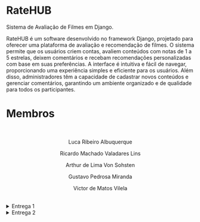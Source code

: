 # RateHUB
Sistema de Avaliação de Filmes em Django.

RateHUB é um software desenvolvido no framework Django, projetado para oferecer uma plataforma de avaliação e recomendação de filmes. O sistema permite que os usuários criem contas, avaliem conteúdos com notas de 1 a 5 estrelas, deixem comentários e recebam recomendações personalizadas com base em suas preferências. A interface é intuitiva e fácil de navegar,  proporcionando uma experiência simples e eficiente para os usuários. Além disso, administradores têm a capacidade de cadastrar novos conteúdos e gerenciar comentários, garantindo um ambiente organizado e de qualidade para todos os participantes.

# Membros

<br>
<p style="text-align: center; text-decoration: none;"> Luca Ribeiro Albuquerque </p>
<p style="text-align: center; text-decoration: none;"> Ricardo Machado Valadares Lins </p>
<p style="text-align: center; text-decoration: none;"> Arthur de Lima Von Sohsten  </p>
<p style="text-align: center; text-decoration: none;"> Gustavo Pedrosa Miranda </p>
<p style="text-align: center; text-decoration: none;"> Victor de Matos Vilela </p>

<br>

</details>

<details>

<summary>Entrega 1</summary>

<br>

###  Jira Backlog

  ![Backlog ProjetoFDS E1](https://github.com/user-attachments/assets/e59a553f-abfd-46b8-a954-a733f5ccd03d)

<br>

###  Jira Quadro Scrum 

  ![Quadro Scrum ProjetoFDS E1](https://github.com/user-attachments/assets/3b76db44-c798-4570-8cc8-de2777e0faf6)

<br>

###  Prototipação Lo-Fi

<p style="text-align: center; text-decoration: none;">
  <a href="https://www.figma.com/design/wTTIoAeH4rntdXPO1dhnbd/Untitled?node-id=0-1&t=ZKIAaW4zOOqN18Ek-1" style="text-decoration: none;">
    <span>🔗 Figma</span>
  </a>
</p>

<br>

###  Screencast do Protótipo

<p style="text-align: center; text-decoration: none;">
  <a href="https://youtu.be/oxTLIv9bLuc" style="text-decoration: none;">
    <span>🔗 Screencast do protótipo Lo-Fi (1)</span>
  </a>
</p>

<br>

###  Histórias de usuário

<p style="text-align: center; text-decoration: none;">
  <a href="https://docs.google.com/document/d/1C1ATiOkRgh8XGtK15K-kD0kUU0PCHFfOijy_YYP672U/edit?usp=sharing" style="text-decoration: none;">
    <span>🔗 Histórias de usuário</span>
  </a>
</p>

<br>

### Jira

<p style="text-align: center; text-decoration: none;">
  <a href="https://cesar-team-cz1jqcea.atlassian.net/jira/software/projects/SCRUM/summary"  style="text-decoration: none;">
    <span>🔗 Jira do Projeto</span>
  </a>
</p>

<br>

</details>


<details>

<summary>Entrega 2</summary>

<br>

### Relato da Programação em Par

<p style="text-align: center; text-decoration: none;">
  <a href="https://docs.google.com/document/d/14w17ZBxP--UPO2CSFO2fqitYYlqqw0XzFb__opg94ps/edit?usp=sharing" style="text-decoration: none;">
    <span>🔗 Relato da Programação em Par</span>
  </a>
</p>

<br>

### Jira Backlog 

![Backlog E2](https://github.com/user-attachments/assets/e745055f-f485-4847-8f96-a787b49bf60e)

<br>

### Jira Quadro Sprint 1

![Sprint Board 01](https://github.com/user-attachments/assets/8cd4f069-c4aa-4ef7-8b6a-efe5f7e6d171)

<br>

###  Screencast do uso do sistema

<p style="text-align: center; text-decoration: none;">
  <a href="https://youtu.be/gY1Ld1SbdPE" style="text-decoration: none;">
    <span>🔗 Screencast do uso do sistema</span>
  </a>
</p>

<br>

### Issue/bug tracker

![Captura de tela 2025-04-08 002644](https://github.com/user-attachments/assets/34145bd1-7b30-4ae0-ad2e-b843779f8d15)

<br>

